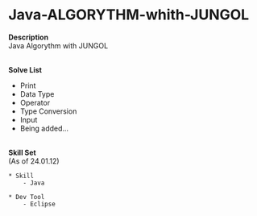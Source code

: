 # Java-ALGORYTHM-whith-JUNGOL

<b> Description </b>
<br>Java Algorythm with JUNGOL</br>

<br><b> Solve List </b></br>
* Print
* Data Type
* Operator
* Type Conversion
* Input
* Being added...

<br><b> Skill Set </b></br>
(As of 24.01.12) 
```
* Skill
    - Java

* Dev Tool
    - Eclipse
```
